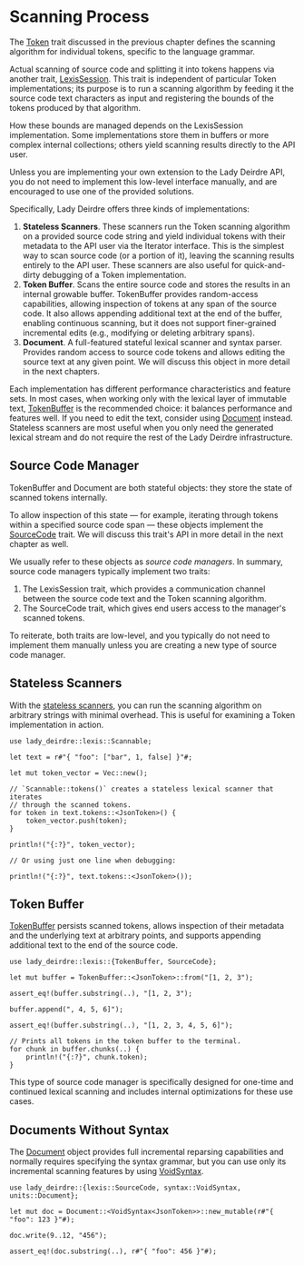<!------------------------------------------------------------------------------
  This file is part of "Lady Deirdre", a compiler front-end foundation
  technology.

  This work is proprietary software with source-available code.

  To copy, use, distribute, or contribute to this work, you must agree to
  the terms of the General License Agreement:

  https://github.com/Eliah-Lakhin/lady-deirdre/blob/master/EULA.md

  The agreement grants a Basic Commercial License, allowing you to use
  this work in non-commercial and limited commercial products with a total
  gross revenue cap. To remove this commercial limit for one of your
  products, you must acquire a Full Commercial License.

  If you contribute to the source code, documentation, or related materials,
  you must grant me an exclusive license to these contributions.
  Contributions are governed by the "Contributions" section of the General
  License Agreement.

  Copying the work in parts is strictly forbidden, except as permitted
  under the General License Agreement.

  If you do not or cannot agree to the terms of this Agreement,
  do not use this work.

  This work is provided "as is", without any warranties, express or implied,
  except where such disclaimers are legally invalid.

  Copyright (c) 2024 Ilya Lakhin (Илья Александрович Лахин).
  All rights reserved.
------------------------------------------------------------------------------->

# Scanning Process

The [Token](https://docs.rs/lady-deirdre/2.1.0/lady_deirdre/lexis/trait.Token.html)
trait discussed in the previous chapter defines the scanning algorithm for
individual tokens, specific to the language grammar.

Actual scanning of source code and splitting it into tokens happens via another
trait, [LexisSession](https://docs.rs/lady-deirdre/2.1.0/lady_deirdre/lexis/trait.LexisSession.html).
This trait is independent of particular Token implementations; its purpose is
to run a scanning algorithm by feeding it the source code text characters as
input and registering the bounds of the tokens produced by that algorithm.

How these bounds are managed depends on the LexisSession implementation. Some
implementations store them in buffers or more complex internal collections;
others yield scanning results directly to the API user.

Unless you are implementing your own extension to the Lady Deirdre API, you do
not need to implement this low-level interface manually, and are encouraged to
use one of the provided solutions.

Specifically, Lady Deirdre offers three kinds of implementations:

1. **Stateless Scanners**. These scanners run the Token scanning algorithm on a
   provided source code string and yield individual tokens with their metadata
   to the API user via the Iterator interface. This is the simplest way to scan
   source code (or a portion of it), leaving the scanning results entirely to the
   API user. These scanners are also useful for quick-and-dirty debugging of a
   Token implementation.
2. **Token Buffer**. Scans the entire source code and stores the results in an
   internal growable buffer. TokenBuffer provides random-access capabilities,
   allowing inspection of tokens at any span of the source code. It also allows
   appending additional text at the end of the buffer, enabling continuous
   scanning, but it does not support finer-grained incremental edits (e.g.,
   modifying or deleting arbitrary spans).
3. **Document**. A full-featured stateful lexical scanner and syntax parser.
   Provides random access to source code tokens and allows editing the source
   text at any given point. We will discuss this object in more detail in the
   next chapters.

Each implementation has different performance characteristics and feature sets.
In most cases, when working only with the lexical layer of immutable text,
[TokenBuffer](https://docs.rs/lady-deirdre/2.1.0/lady_deirdre/lexis/struct.TokenBuffer.html)
is the recommended choice: it balances performance and features well. If you
need to edit the text, consider using
[Document](https://docs.rs/lady-deirdre/2.1.0/lady_deirdre/units/enum.Document.html)
instead. Stateless scanners are most useful when you only need the generated
lexical stream and do not require the rest of the Lady Deirdre infrastructure.

## Source Code Manager

TokenBuffer and Document are both stateful objects: they store the state of
scanned tokens internally.

To allow inspection of this state — for example, iterating through tokens within
a specified source code span — these objects implement the
[SourceCode](https://docs.rs/lady-deirdre/2.1.0/lady_deirdre/lexis/trait.SourceCode.html)
trait. We will discuss this trait's API in more detail in the next chapter as
well.

We usually refer to these objects as *source code managers*. In summary, source
code managers typically implement two traits:

1. The LexisSession trait, which provides a communication channel between the
   source code text and the Token scanning algorithm.
2. The SourceCode trait, which gives end users access to the manager's scanned
   tokens.

To reiterate, both traits are low-level, and you typically do not need to
implement them manually unless you are creating a new type of source code
manager.

## Stateless Scanners

With the
[stateless scanners](https://docs.rs/lady-deirdre/2.2.0/lady_deirdre/lexis/trait.Scannable.html),
you can run the scanning algorithm on arbitrary strings with minimal overhead.
This is useful for examining a Token implementation in action.

```rust,noplayground
use lady_deirdre::lexis::Scannable;

let text = r#"{ "foo": ["bar", 1, false] }"#;

let mut token_vector = Vec::new();

// `Scannable::tokens()` creates a stateless lexical scanner that iterates
// through the scanned tokens.
for token in text.tokens::<JsonToken>() {
    token_vector.push(token);
}

println!("{:?}", token_vector);

// Or using just one line when debugging:

println!("{:?}", text.tokens::<JsonToken>());
```

## Token Buffer

[TokenBuffer](https://docs.rs/lady-deirdre/2.1.0/lady_deirdre/lexis/struct.TokenBuffer.html)
persists scanned tokens, allows inspection of their metadata and the underlying
text at arbitrary points, and supports appending additional text to the end of
the source code.

```rust,noplayground
use lady_deirdre::lexis::{TokenBuffer, SourceCode};

let mut buffer = TokenBuffer::<JsonToken>::from("[1, 2, 3");

assert_eq!(buffer.substring(..), "[1, 2, 3");

buffer.append(", 4, 5, 6]");

assert_eq!(buffer.substring(..), "[1, 2, 3, 4, 5, 6]");

// Prints all tokens in the token buffer to the terminal.
for chunk in buffer.chunks(..) {
    println!("{:?}", chunk.token);
}
```

This type of source code manager is specifically designed for one-time and
continued lexical scanning and includes internal optimizations for these use
cases.

## Documents Without Syntax

The [Document](https://docs.rs/lady-deirdre/2.1.0/lady_deirdre/units/enum.Document.html)
object provides full incremental reparsing capabilities and normally requires
specifying the syntax grammar, but you can use only its incremental scanning
features by using [VoidSyntax](https://docs.rs/lady-deirdre/2.1.0/lady_deirdre/syntax/struct.VoidSyntax.html).

```rust,noplayground
use lady_deirdre::{lexis::SourceCode, syntax::VoidSyntax, units::Document};

let mut doc = Document::<VoidSyntax<JsonToken>>::new_mutable(r#"{ "foo": 123 }"#);

doc.write(9..12, "456");

assert_eq!(doc.substring(..), r#"{ "foo": 456 }"#);
```
